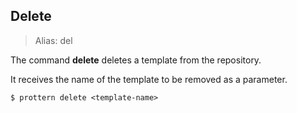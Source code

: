 ## Delete

> Alias: del

The command **delete** deletes a template from the repository.

It receives the name of the template to be removed as a parameter.

```command
$ prottern delete <template-name>
```